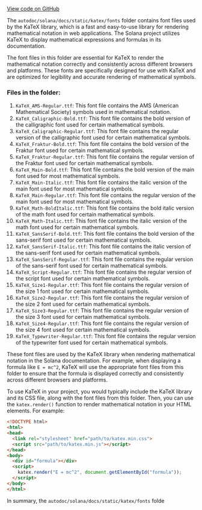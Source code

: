 [View code on GitHub](https://github.com/solana-labs/solana/tree/master/na/docs/static/katex/fonts)

The `autodoc/solana/docs/static/katex/fonts` folder contains font files used by the KaTeX library, which is a fast and easy-to-use library for rendering mathematical notation in web applications. The Solana project utilizes KaTeX to display mathematical expressions and formulas in its documentation.

The font files in this folder are essential for KaTeX to render the mathematical notation correctly and consistently across different browsers and platforms. These fonts are specifically designed for use with KaTeX and are optimized for legibility and accurate rendering of mathematical symbols.

### Files in the folder:

1. `KaTeX_AMS-Regular.ttf`: This font file contains the AMS (American Mathematical Society) symbols used in mathematical notation.
2. `KaTeX_Caligraphic-Bold.ttf`: This font file contains the bold version of the calligraphic font used for certain mathematical symbols.
3. `KaTeX_Caligraphic-Regular.ttf`: This font file contains the regular version of the calligraphic font used for certain mathematical symbols.
4. `KaTeX_Fraktur-Bold.ttf`: This font file contains the bold version of the Fraktur font used for certain mathematical symbols.
5. `KaTeX_Fraktur-Regular.ttf`: This font file contains the regular version of the Fraktur font used for certain mathematical symbols.
6. `KaTeX_Main-Bold.ttf`: This font file contains the bold version of the main font used for most mathematical symbols.
7. `KaTeX_Main-Italic.ttf`: This font file contains the italic version of the main font used for most mathematical symbols.
8. `KaTeX_Main-Regular.ttf`: This font file contains the regular version of the main font used for most mathematical symbols.
9. `KaTeX_Math-BoldItalic.ttf`: This font file contains the bold italic version of the math font used for certain mathematical symbols.
10. `KaTeX_Math-Italic.ttf`: This font file contains the italic version of the math font used for certain mathematical symbols.
11. `KaTeX_SansSerif-Bold.ttf`: This font file contains the bold version of the sans-serif font used for certain mathematical symbols.
12. `KaTeX_SansSerif-Italic.ttf`: This font file contains the italic version of the sans-serif font used for certain mathematical symbols.
13. `KaTeX_SansSerif-Regular.ttf`: This font file contains the regular version of the sans-serif font used for certain mathematical symbols.
14. `KaTeX_Script-Regular.ttf`: This font file contains the regular version of the script font used for certain mathematical symbols.
15. `KaTeX_Size1-Regular.ttf`: This font file contains the regular version of the size 1 font used for certain mathematical symbols.
16. `KaTeX_Size2-Regular.ttf`: This font file contains the regular version of the size 2 font used for certain mathematical symbols.
17. `KaTeX_Size3-Regular.ttf`: This font file contains the regular version of the size 3 font used for certain mathematical symbols.
18. `KaTeX_Size4-Regular.ttf`: This font file contains the regular version of the size 4 font used for certain mathematical symbols.
19. `KaTeX_Typewriter-Regular.ttf`: This font file contains the regular version of the typewriter font used for certain mathematical symbols.

These font files are used by the KaTeX library when rendering mathematical notation in the Solana documentation. For example, when displaying a formula like `E = mc^2`, KaTeX will use the appropriate font files from this folder to ensure that the formula is displayed correctly and consistently across different browsers and platforms.

To use KaTeX in your project, you would typically include the KaTeX library and its CSS file, along with the font files from this folder. Then, you can use the `katex.render()` function to render mathematical notation in your HTML elements. For example:

```html
<!DOCTYPE html>
<html>
<head>
  <link rel="stylesheet" href="path/to/katex.min.css">
  <script src="path/to/katex.min.js"></script>
</head>
<body>
  <div id="formula"></div>
  <script>
    katex.render("E = mc^2", document.getElementById("formula"));
  </script>
</body>
</html>
```

In summary, the `autodoc/solana/docs/static/katex/fonts` folde